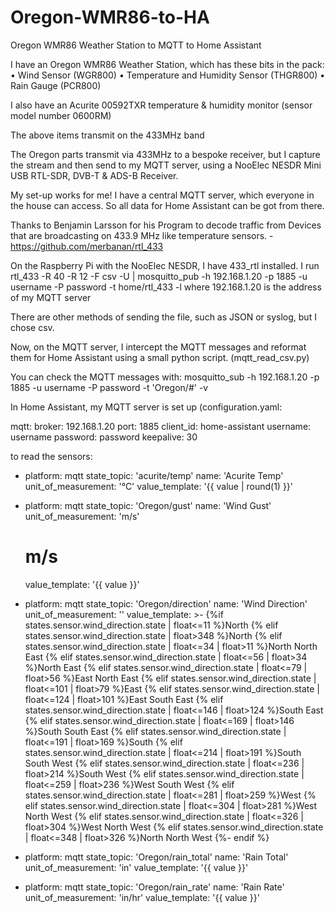 # Oregon-WMR86-to-HA
Oregon WMR86 Weather Station to MQTT to Home Assistant

I have an Oregon WMR86 Weather Station, which has these bits in the pack:
• Wind Sensor (WGR800)
• Temperature and Humidity Sensor  (THGR800)
• Rain Gauge (PCR800)

I also have an Acurite 00592TXR temperature & humidity monitor (sensor model number 0600RM)

The above items transmit on the 433MHz band

The Oregon parts transmit via 433MHz to a bespoke receiver, but I capture the stream and then send to my MQTT server, using a NooElec NESDR Mini USB RTL-SDR, DVB-T & ADS-B Receiver.

My set-up works for me! I have a central MQTT server, which everyone in the house can access. So all data for Home Assistant can be got from there.

Thanks to Benjamin Larsson for his Program to decode traffic from Devices that are broadcasting on 433.9 MHz like temperature sensors. - https://github.com/merbanan/rtl_433

On the Raspberry Pi with the NooElec NESDR, I have 433_rtl installed.
I run 
rtl_433 -R 40 -R 12 -F csv -U | mosquitto_pub -h 192.168.1.20 -p 1885 -u username -P password -t home/rtl_433 -l
where 192.168.1.20 is the address of my MQTT server

There are other methods of sending the file, such as JSON or syslog, but I chose csv.

Now, on the MQTT server, I intercept the MQTT messages and reformat them for Home Assistant using a small python script. (mqtt_read_csv.py)

You can check the MQTT messages with:
mosquitto_sub -h 192.168.1.20 -p 1885 -u username -P password -t 'Oregon/#' -v

In Home Assistant, my MQTT server is set up (configuration.yaml:

mqtt:
 broker: 192.168.1.20
 port: 1885
 client_id: home-assistant
 username: username
 password: password
 keepalive: 30

to read the sensors:
- platform: mqtt
  state_topic: 'acurite/temp'
  name: 'Acurite Temp'
  unit_of_measurement: '°C'
  value_template: '{{ value | round(1) }}' 
  
- platform: mqtt
  state_topic: 'Oregon/gust'
  name: 'Wind Gust'
  unit_of_measurement: 'm/s'
  # m/s
  value_template: '{{ value }}'    
    
    
- platform: mqtt
  state_topic: 'Oregon/direction'
  name: 'Wind Direction'
  unit_of_measurement: ''
  value_template: >-
      {%if states.sensor.wind_direction.state | float<=11 %}North
      {% elif states.sensor.wind_direction.state | float>348 %}North
      {% elif states.sensor.wind_direction.state | float<=34 | float>11 %}North North East
      {% elif states.sensor.wind_direction.state | float<=56 | float>34 %}North East
      {% elif states.sensor.wind_direction.state | float<=79 | float>56 %}East North East
      {% elif states.sensor.wind_direction.state | float<=101 | float>79 %}East
      {% elif states.sensor.wind_direction.state | float<=124 | float>101 %}East South East
      {% elif states.sensor.wind_direction.state | float<=146 | float>124 %}South East
      {% elif states.sensor.wind_direction.state | float<=169 | float>146 %}South South East
      {% elif states.sensor.wind_direction.state | float<=191 | float>169 %}South
      {% elif states.sensor.wind_direction.state | float<=214 | float>191 %}South South West
      {% elif states.sensor.wind_direction.state | float<=236 | float>214 %}South West
      {% elif states.sensor.wind_direction.state | float<=259 | float>236 %}West South West
      {% elif states.sensor.wind_direction.state | float<=281 | float>259 %}West
      {% elif states.sensor.wind_direction.state | float<=304 | float>281 %}West North West
      {% elif states.sensor.wind_direction.state | float<=326 | float>304 %}West North West
      {% elif states.sensor.wind_direction.state | float<=348 | float>326 %}North North West
      {%- endif %}
       
- platform: mqtt
  state_topic: 'Oregon/rain_total'
  name: 'Rain Total'
  unit_of_measurement: 'in'
  value_template: '{{ value }}'
    
- platform: mqtt
  state_topic: 'Oregon/rain_rate'
  name: 'Rain Rate'
  unit_of_measurement: 'in/hr'
  value_template: '{{ value }}'   
